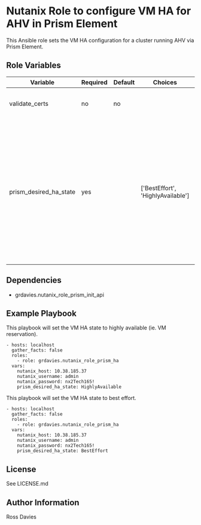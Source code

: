 # Nutanix Role to configure VM HA for AHV in Prism Element

This Ansible role sets the VM HA configuration for a cluster running AHV via Prism Element.


## Role Variables

| Variable                 | Required | Default  | Choices                                                                         | Comments                                                                                                                                                                                                                          |
|--------------------------|----------|----------|---------------------------------------------------------------------------------|-----------------------------------------------------------------------------------------------------------------------------------------------------------------------------------------------------------------------------------|
| validate_certs           | no       | no       |                                                                                 | Whether to check if Prism UI certificates are valid.                                                                                                                                                                              |
| prism_desired_ha_state   | yes      |          | ['BestEffort', 'HighlyAvailable']                                               | The target HA state. BestEffort has no reservation and will restart VMs as long as there is sufficient capacity. HighlyAvailable reserves capacity for all powered on VMs and therefore guarantees capacity to power VMs back on. |


## Dependencies

- grdavies.nutanix_role_prism_init_api


## Example Playbook

This playbook will set the VM HA state to highly available (ie. VM reservation).
```
- hosts: localhost
  gather_facts: false
  roles:
    - role: grdavies.nutanix_role_prism_ha
  vars:
    nutanix_host: 10.38.185.37
    nutanix_username: admin
    nutanix_password: nx2Tech165!
    prism_desired_ha_state: HighlyAvailable
```

This playbook will set the VM HA state to best effort.
```
- hosts: localhost
  gather_facts: false
  roles:
    - role: grdavies.nutanix_role_prism_ha
  vars:
    nutanix_host: 10.38.185.37
    nutanix_username: admin
    nutanix_password: nx2Tech165!
    prism_desired_ha_state: BestEffort
```


## License

See LICENSE.md

## Author Information

Ross Davies
